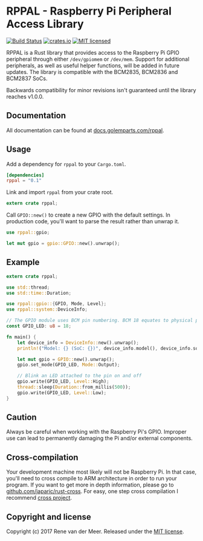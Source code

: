 # RPPAL - Raspberry Pi Peripheral Access Library

[![Build Status](https://travis-ci.org/golemparts/rppal.svg?branch=master)](https://travis-ci.org/golemparts/rppal)
[![crates.io](https://meritbadge.herokuapp.com/rppal)](https://crates.io/crates/rppal)
[![MIT licensed](https://img.shields.io/badge/license-MIT-blue.svg)](LICENSE)

RPPAL is a Rust library that provides access to the Raspberry Pi GPIO peripheral through either `/dev/gpiomem` or `/dev/mem`. Support for additional peripherals, as well as useful helper functions, will be added in future updates. The library is compatible with the BCM2835, BCM2836 and BCM2837 SoCs.

Backwards compatibility for minor revisions isn't guaranteed until the library reaches v1.0.0.

## Documentation

All documentation can be found at [docs.golemparts.com/rppal](https://docs.golemparts.com/rppal).

## Usage

Add a dependency for `rppal` to your `Cargo.toml`.

```toml
[dependencies]
rppal = "0.1"
```

Link and import `rppal` from your crate root.

```rust
extern crate rppal;
```

Call `GPIO::new()` to create a new GPIO with the default settings. In production code, you'll want to parse the result rather than unwrap it.

```rust
use rppal::gpio;

let mut gpio = gpio::GPIO::new().unwrap();
```

## Example

```rust
extern crate rppal;

use std::thread;
use std::time::Duration;

use rppal::gpio::{GPIO, Mode, Level};
use rppal::system::DeviceInfo;

// The GPIO module uses BCM pin numbering. BCM 18 equates to physical pin 12.
const GPIO_LED: u8 = 18;

fn main() {
    let device_info = DeviceInfo::new().unwrap();
    println!("Model: {} (SoC: {})", device_info.model(), device_info.soc());

    let mut gpio = GPIO::new().unwrap();
    gpio.set_mode(GPIO_LED, Mode::Output);

    // Blink an LED attached to the pin on and off
    gpio.write(GPIO_LED, Level::High);
    thread::sleep(Duration::from_millis(500));
    gpio.write(GPIO_LED, Level::Low);
}
```

## Caution

Always be careful when working with the Raspberry Pi's GPIO. Improper use can lead to permanently damaging the Pi and/or external components.

## Cross-compilation

Your development machine most likely will not be Raspberry Pi. In that case, you'll need to cross compile to ARM architecture in order to run your program. 
If you want to get more in depth information, please go to [github.com/japaric/rust-cross](https://github.com/japaric/rust-cross). For easy, one step cross compilation I recommend
[cross project](https://github.com/japaric/cross).

## Copyright and license

Copyright (c) 2017 Rene van der Meer. Released under the [MIT license](LICENSE).
